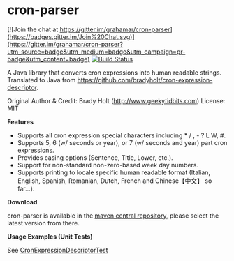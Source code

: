 cron-parser
===========

[![Join the chat at https://gitter.im/grahamar/cron-parser](https://badges.gitter.im/Join%20Chat.svg)](https://gitter.im/grahamar/cron-parser?utm_source=badge&utm_medium=badge&utm_campaign=pr-badge&utm_content=badge)
[![Build Status](https://travis-ci.org/grahamar/cron-parser.png?branch=master)](https://travis-ci.org/grahamar/cron-parser)

A Java library that converts cron expressions into human readable strings.
Translated to Java from https://github.com/bradyholt/cron-expression-descriptor.

Original Author & Credit: Brady Holt (http://www.geekytidbits.com)
License: MIT

**Features**

 * Supports all cron expression special characters including * / , - ? L W, #.
 * Supports 5, 6 (w/ seconds or year), or 7 (w/ seconds and year) part cron expressions.
 * Provides casing options (Sentence, Title, Lower, etc.).
 * Support for non-standard non-zero-based week day numbers.
 * Supports printing to locale specific human readable format (Italian, English, Spanish, Romanian, Dutch, French and Chinese【中文】 so far...).

**Download**

cron-parser is available in the [maven central repository](http://search.maven.org/#search%7Cga%7C1%7Cg%3A%22net.redhogs.cronparser%22), please select the latest version from there.

**Usage Examples (Unit Tests)**

See [CronExpressionDescriptorTest](/cron-parser-core/src/test/java/net/redhogs/cronparser/CronExpressionDescriptorTest.java)
